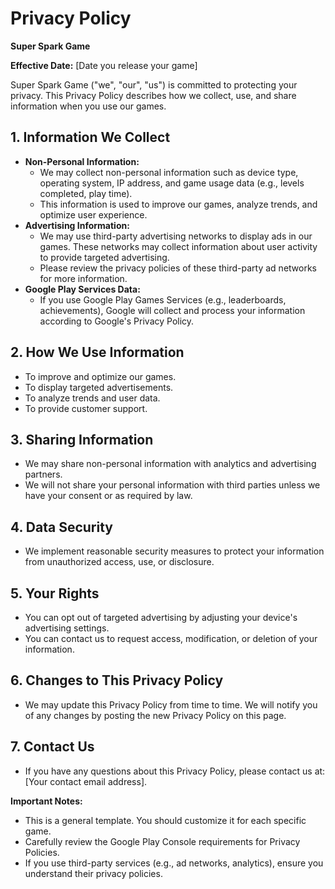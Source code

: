 # Privacy Policy

**Super Spark Game**

**Effective Date:** [Date you release your game]

Super Spark Game ("we", "our", "us") is committed to protecting your privacy. This Privacy Policy describes how we collect, use, and share information when you use our games.

## 1. Information We Collect

* **Non-Personal Information:**
    * We may collect non-personal information such as device type, operating system, IP address, and game usage data (e.g., levels completed, play time).
    * This information is used to improve our games, analyze trends, and optimize user experience.
* **Advertising Information:**
    * We may use third-party advertising networks to display ads in our games. These networks may collect information about user activity to provide targeted advertising.
    * Please review the privacy policies of these third-party ad networks for more information.
* **Google Play Services Data:**
    * If you use Google Play Games Services (e.g., leaderboards, achievements), Google will collect and process your information according to Google's Privacy Policy.

## 2. How We Use Information

* To improve and optimize our games.
* To display targeted advertisements.
* To analyze trends and user data.
* To provide customer support.

## 3. Sharing Information

* We may share non-personal information with analytics and advertising partners.
* We will not share your personal information with third parties unless we have your consent or as required by law.

## 4. Data Security

* We implement reasonable security measures to protect your information from unauthorized access, use, or disclosure.

## 5. Your Rights

* You can opt out of targeted advertising by adjusting your device's advertising settings.
* You can contact us to request access, modification, or deletion of your information.

## 6. Changes to This Privacy Policy

* We may update this Privacy Policy from time to time. We will notify you of any changes by posting the new Privacy Policy on this page.

## 7. Contact Us

* If you have any questions about this Privacy Policy, please contact us at: [Your contact email address].

**Important Notes:**

* This is a general template. You should customize it for each specific game.
* Carefully review the Google Play Console requirements for Privacy Policies.
* If you use third-party services (e.g., ad networks, analytics), ensure you understand their privacy policies.